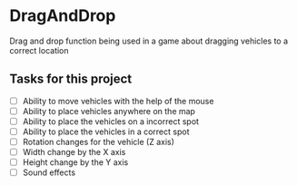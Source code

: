 # DragAndDrop
Drag and drop function being used in a game about dragging vehicles to a correct location

## Tasks for this project
- [ ] Ability to move vehicles with the help of the mouse
- [ ] Ability to place vehicles anywhere on the map
- [ ] Ability to place the vehicles on a incorrect spot
- [ ] Ability to place the vehicles in a correct spot
- [ ] Rotation changes for the vehicle (Z axis)
- [ ] Width change by the X axis
- [ ] Height change by the Y axis
- [ ] Sound effects
